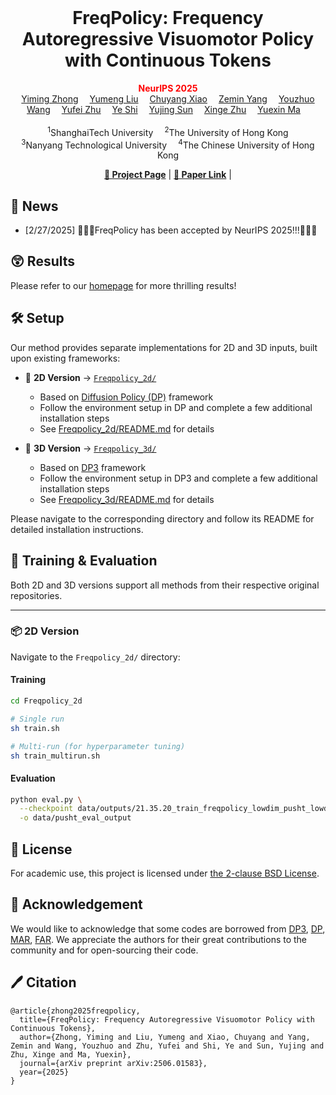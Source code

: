 <br>
<p align="center">
<h1 align="center"><strong> FreqPolicy: Frequency Autoregressive Visuomotor Policy with Continuous Tokens
</strong></h1>
  <p align="center">
      <strong><span style="color: red;">NeurIPS 2025</span></strong>
    <br>
   <a href='https://ymzhong66.github.io' target='_blank'>Yiming Zhong</a>&emsp;
   <a href='https://lym29.github.io/' target='_blank'>Yumeng Liu</a>&emsp;
   <a href='https://xiaochy.github.io/' target='_blank'>Chuyang Xiao</a>&emsp;
   <a href='https://yizhifengyeyzm.github.io/' target='_blank'>Zemin Yang</a>&emsp;
   <a href='https://wang-youzhuo.github.io/' target='_blank'>Youzhuo Wang</a>&emsp;
   <a href='https://github.com/csyufei' target='_blank'>Yufei Zhu</a>&emsp;
   <a href='https://shiye21.github.io/' target='_blank'>Ye Shi</a>&emsp;
   <a href='https://yujingsun.github.io/' target='_blank'>Yujing Sun</a>&emsp;
   <a href='https://xingezhu.me/aboutme.html' target='_blank'>Xinge Zhu</a>&emsp;
   <a href='https://yuexinma.me' target='_blank'>Yuexin Ma</a>&emsp;
  <br><br>
  <sup>1</sup>ShanghaiTech University&emsp;
  <sup>2</sup>The University of Hong Kong<br>
  <sup>3</sup>Nanyang Technological University&emsp;
  <sup>4</sup>The Chinese University of Hong Kong
  </p>
</p>

  

<p align="center">
  <a href="https://freq-policy.github.io/"><b>📖 Project Page</b></a> |
  <a href="https://arxiv.org/pdf/2506.01583"><b>📄 Paper Link</b></a> |
</p>


## 📣 News
- [2/27/2025] 🎉🎉🎉FreqPolicy has been accepted by NeurIPS 2025!!!🎉🎉🎉

## 😲 Results
Please refer to our [homepage](https://freq-policy.github.io/) for more thrilling results!


## 🛠️ Setup

Our method provides separate implementations for 2D and 3D inputs, built upon existing frameworks:

- 📁 **2D Version** → [`Freqpolicy_2d/`](Freqpolicy_2d/)
  - Based on [Diffusion Policy (DP)](https://github.com/real-stanford/diffusion_policy) framework
  - Follow the environment setup in DP and complete a few additional installation steps
  - See [Freqpolicy_2d/README.md](Freqpolicy_2d/README.md) for details

- 📁 **3D Version** → [`Freqpolicy_3d/`](Freqpolicy_3d/)
  - Based on [DP3](https://github.com/YanjieZe/3D-Diffusion-Policy) framework
  - Follow the environment setup in DP3 and complete a few additional installation steps
  - See [Freqpolicy_3d/README.md](Freqpolicy_3d/README.md) for details

Please navigate to the corresponding directory and follow its README for detailed installation instructions.

## 🚀 Training & Evaluation

Both 2D and 3D versions support all methods from their respective original repositories.

---

### 📦 2D Version

Navigate to the `Freqpolicy_2d/` directory:

#### Training
```bash
cd Freqpolicy_2d

# Single run
sh train.sh

# Multi-run (for hyperparameter tuning)
sh train_multirun.sh
```
#### Evaluation
```bash
python eval.py \
  --checkpoint data/outputs/21.35.20_train_freqpolicy_lowdim_pusht_lowdim/checkpoints/xxxx.ckpt \
  -o data/pusht_eval_output
```

<!-- --- -->



## 🎫 License

For academic use, this project is licensed under [the 2-clause BSD License](https://opensource.org/license/bsd-2-clause). 

## 💓 Acknowledgement

We would like to acknowledge that some codes are borrowed from [DP3](https://github.com/YanjieZe/3D-Diffusion-Policy), [DP](https://github.com/real-stanford/diffusion_policy), [MAR](https://github.com/LTH14/mar), [FAR](https://github.com/yuhuUSTC/FAR). We appreciate the authors for their great contributions to the community and for open-sourcing their code.

## 🖊️ Citation
```
@article{zhong2025freqpolicy,
  title={FreqPolicy: Frequency Autoregressive Visuomotor Policy with Continuous Tokens},
  author={Zhong, Yiming and Liu, Yumeng and Xiao, Chuyang and Yang, Zemin and Wang, Youzhuo and Zhu, Yufei and Shi, Ye and Sun, Yujing and Zhu, Xinge and Ma, Yuexin},
  journal={arXiv preprint arXiv:2506.01583},
  year={2025}
}
```